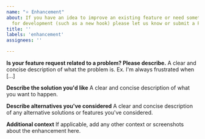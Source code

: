 ```yaml
---
name: "⭐️ Enhancement"
about: If you have an idea to improve an existing feature or need something
  for development (such as a new hook) please let us know or submit a Pull Request.
title: ''
labels: 'enhancement'
assignees: ''

---
```


**Is your feature request related to a problem? Please describe.**
A clear and concise description of what the problem is. Ex. I'm always frustrated when [...]

**Describe the solution you'd like**
A clear and concise description of what you want to happen.

**Describe alternatives you've considered**
A clear and concise description of any alternative solutions or features you've considered.

**Additional context**
If applicable, add any other context or screenshots about the enhancement here.